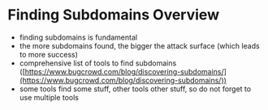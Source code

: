 # Finding Subdomains Overview

* finding subdomains is fundamental
* the more subdomains found, the bigger the attack surface (which leads to more success)
* comprehensive list of tools to find subdomains ([https://www.bugcrowd.com/blog/discovering-subdomains/](https://www.bugcrowd.com/blog/discovering-subdomains/))
* some tools find some stuff, other tools other stuff, so do not forget to use multiple tools

